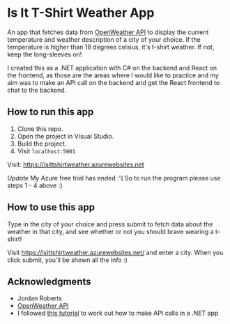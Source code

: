 # Is It T-Shirt Weather App
An app that fetches data from <a href="https://openweathermap.org/api">OpenWeather API</a> to display the current temperature and weather description of a city of your choice. If the temperature is higher than 18 degrees celsius, it's t-shirt weather. If not, keep the long-sleeves on!

I created this as a .NET application with C# on the backend and React on the frontend, as those are the areas where I would like to practice and my aim was to make an API call on the backend and get the React frontend to chat to the backend.

## How to run this app

1. Clone this repo.
2. Open the project in Visual Studio.
3. Build the project.
4. Visit `localhost:5001`

Visit: https://isittshirtweather.azurewebsites.net

*Update* My Azure free trial has ended :'( So to run the program please use steps 1 - 4 above :)


## How to use this app
Type in the city of your choice and press submit to fetch data about the weather in that city, and see whether or not you should brave wearing a t-shirt!

Visit https://isittshirtweather.azurewebsites.net/ and enter a city. When you click submit, you'll be shown all the info :)

## Acknowledgments
- Jordan Roberts
- <a href="https://openweathermap.org/api">OpenWeather API</a>
- I followed <a href="https://jonhilton.net/2017/01/24/retrieve-data-from-a-third-party-openweather-api-using-asp-net-core-web-api/">this tutorial</a> to work out how to make API calls in a .NET app

